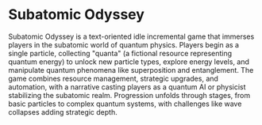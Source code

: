 # Subatomic Odyssey
Subatomic Odyssey is a text-oriented idle incremental game that immerses players in the subatomic world of quantum physics. Players begin as a single particle, collecting "quanta" (a fictional resource representing quantum energy) to unlock new particle types, explore energy levels, and manipulate quantum phenomena like superposition and entanglement. The game combines resource management, strategic upgrades, and automation, with a narrative casting players as a quantum AI or physicist stabilizing the subatomic realm. Progression unfolds through stages, from basic particles to complex quantum systems, with challenges like wave collapses adding strategic depth.

